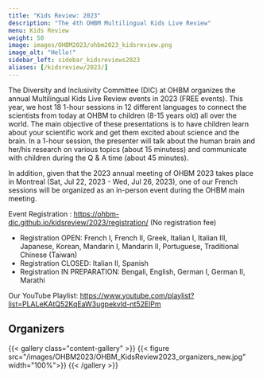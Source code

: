 ```yaml
---
title: "Kids Review: 2023"
description: "The 4th OHBM Multilingual Kids Live Review"
menu: Kids Review
weight: 50
image: images/OHBM2023/ohbm2023_kidsreview.png
image_alt: "Hello!"
sidebar_left: sidebar_kidsreviews2023
aliases: [/kidsreview/2023/]
---
```


The Diversity and Inclusivity Committee (DIC) at OHBM organizes the annual Multilingual Kids Live Review events in 2023 (FREE events). This year, we host 18 1-hour sessions in 12 different languages to connect the scientists from today at OHBM to children (8-15 years old) all over the world. The main objective of these presentations is to have children learn about your scientific work and get them excited about science and the brain. In a 1-hour session, the presenter will talk about the human brain and her/his research on various topics (about 15 minutess) and communicate with children during the Q & A time (about 45 minutes). 

In addition, given that the 2023 annual meeting of OHBM 2023 takes place in Montreal (Sat, Jul 22, 2023 - Wed, Jul 26, 2023), one of our French sessions will be organized as an in-person event during the OHBM main meeting.

Event Registration : https://ohbm-dic.github.io/kidsreview/2023/registration/ (No registration fee)
* Registration OPEN: French I, French II, Greek, Italian I, Italian III, Japanese, Korean, Mandarin I, Mandarin II, Portuguese, Traditional Chinese (Taiwan)
* Registration CLOSED: Italian II, Spanish
* Registration IN PREPARATION: Bengali, English, German I, German II, Marathi

Our YouTube Playlist: https://www.youtube.com/playlist?list=PLALeKAtQ52KqEaW3ugpekvld-nt52ElPm

## Organizers

{{< gallery class="content-gallery" >}}
  {{< figure src="/images/OHBM2023/OHBM_KidsReview2023_organizers_new.jpg" width="100%">}}
{{< /gallery >}}
